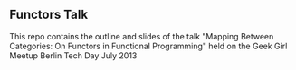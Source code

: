 ## Functors Talk

This repo contains the outline and slides of the talk "Mapping Between Categories: On Functors in Functional Programming" held on the Geek Girl Meetup Berlin Tech Day July 2013
